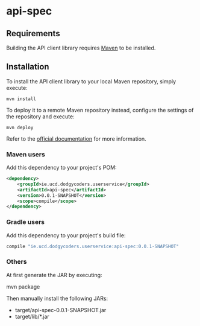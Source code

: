 # api-spec

## Requirements

Building the API client library requires [Maven](https://maven.apache.org/) to be installed.

## Installation

To install the API client library to your local Maven repository, simply execute:

```shell
mvn install
```

To deploy it to a remote Maven repository instead, configure the settings of the repository and execute:

```shell
mvn deploy
```

Refer to the [official documentation](https://maven.apache.org/plugins/maven-deploy-plugin/usage.html) for more information.

### Maven users

Add this dependency to your project's POM:

```xml
<dependency>
    <groupId>ie.ucd.dodgycoders.userservice</groupId>
    <artifactId>api-spec</artifactId>
    <version>0.0.1-SNAPSHOT</version>
    <scope>compile</scope>
</dependency>
```

### Gradle users

Add this dependency to your project's build file:

```groovy
compile "ie.ucd.dodgycoders.userservice:api-spec:0.0.1-SNAPSHOT"
```

### Others

At first generate the JAR by executing:

mvn package

Then manually install the following JARs:

* target/api-spec-0.0.1-SNAPSHOT.jar
* target/lib/*.jar
